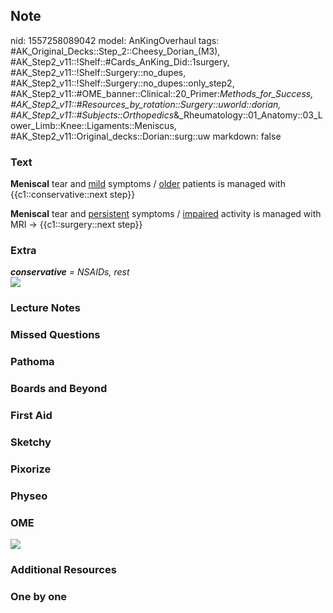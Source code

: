 ## Note
nid: 1557258089042
model: AnKingOverhaul
tags: #AK_Original_Decks::Step_2::Cheesy_Dorian_(M3), #AK_Step2_v11::!Shelf::#Cards_AnKing_Did::1surgery, #AK_Step2_v11::!Shelf::Surgery::no_dupes, #AK_Step2_v11::!Shelf::Surgery::no_dupes::only_step2, #AK_Step2_v11::#OME_banner::Clinical::20_Primer:_Methods_for_Success, #AK_Step2_v11::#Resources_by_rotation::Surgery::uworld::dorian, #AK_Step2_v11::#Subjects::Orthopedics_&_Rheumatology::01_Anatomy::03_Lower_Limb::Knee::Ligaments::Meniscus, #AK_Step2_v11::Original_decks::Dorian::surg::uw
markdown: false

### Text
<b>Meniscal</b> tear and <u>mild</u> symptoms / <u>older</u>
patients is managed with {{c1::conservative::next step}}
<div>
  <b>Meniscal</b> tear and <u>persistent</u> symptoms /
  <u>impaired</u> activity is managed with MRI →
  {{c1::surgery::next step}}
</div>

### Extra
<div>
  <i><b>conservative</b> = NSAIDs, rest</i>
</div>
<div>
  <i><img src="paste-4516694982656001.jpg"></i>
</div>

### Lecture Notes


### Missed Questions


### Pathoma


### Boards and Beyond


### First Aid


### Sketchy


### Pixorize


### Physeo


### OME
<div class="ome-widget">
  <a href="https://onlinemeded.org/spa/surgery?ref=anki"><img src=
  "_OME_AnkiFlashcards_Topic_6.png"></a>
</div>

### Additional Resources


### One by one


